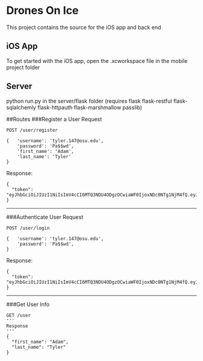 # Drones On Ice
This project contains the source for the iOS app and back end

## iOS App
To get started with the iOS app, open the .xcworkspace file in the mobile project folder

## Server
python run.py in the server/flask folder (requires flask flask-restful flask-sqlalchemly flask-httpauth flask-marshmallow passlib)

##Routes
###Register a User
Request
```
POST /user/register

{   'username': 'tyler.147@osu.edu',
    'password': 'Pa$$wd',
    'first_name': 'Adam',
    'last_name': 'Tyler'
}
```
Response:
```
{
  "token": "eyJhbGciOiJIUzI1NiIsImV4cCI6MTQ3NDU4ODgzOCwiaWF0IjoxNDc0NTg1NjM4fQ.eyJpZCI6MX0.yjwXkbXxl_fncKodjzbEeQm194j8F_3qon_avIfidec"
}
```
---
###Authenticate User
Request
```
POST /user/login

{   'username': 'tyler.147@osu.edu',
    'password': 'Pa$$wd',
}
```
Response:
```
{
  "token": "eyJhbGciOiJIUzI1NiIsImV4cCI6MTQ3NDU4ODgzOCwiaWF0IjoxNDc0NTg1NjM4fQ.eyJpZCI6MX0.yjwXkbXxl_fncKodjzbEeQm194j8F_3qon_avIfidec"
}
```
---
###Get User Info
```
GET /user
'''
Response
'''
{
  "first_name": "Adam",
  "last_name": "Tyler"
}
```
